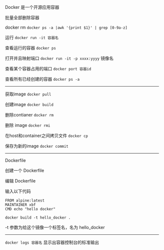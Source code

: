 Docker 是一个开源应用容器

批量全部删除容器

docker rm `docker ps -a |awk '{print $1}' | grep [0-9a-z]`

运行 `docker run -it 容器名`

查看运行的容器 `docker ps`

打开并且映射端口 `docker run -it -p xxxx:yyyy` 镜像名

查看某个容器占用的端口 `docker port 容器id`

查看所有已经创建的容器 `docker ps -a`

****

获取image `docker pull`

创建image `docker build`

删除contianer `docker rm`

删除 image `docker rmi`

在host和container之间拷贝文件 `docker cp`

保存为新的image `docker commit`


****
Dockerfile

创建一个 Dockerfile

编辑 Dockerfile

输入以下代码

```
FROM alpine:latest
MAINTAINER xbf
CMD echo "hello docker"
```

`docker build -t hello_docker . `

-t 参数为给这个镜像一个标签名，名为 hello_docker



***

`docker logs 容器名`   显示出容器控制台的标准输出